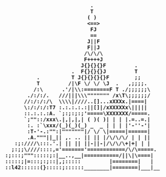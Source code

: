<pre><b>
                           .
                           T
                          ( )
                          <==>
                           FJ
                           ==
                          J||F
                          F||J
                         /\/\/\
                         F++++J
                        J{}{}{}F         .
                     .  F{}{}{}J         T
          .          T J{}{}{}{}F        ;;
          T         /|\F \/ \/ \J  .   ,;;;;.
         /:\      .'/|\\:========F T ./;;;;;;\
       ./:/:/.   ///|||\\\""""""" /x\T\;;;;;;/
      //:/:/:/\  \\\\|////..[]...xXXXx.|====|
      \:/:/:/:T7 :.:.:.:.:||[]|/xXXXXXx\|||||
      ::.:.:.:A. `;:;:;:;'=====\XXXXXXX/=====.
      `;""::/xxx\.|,|,|,| ( )( )| | | |.=..=.|
       :. :`\xxx/(_)(_)(_) _  _ | | | |'-''-'|
       :T-'-.:"":|"""""""|/ \/ \|=====|======|
       .A."""||_|| ,. .. || || |/\/\/\/ | | ||
   :;:////\:::.'.| || || ||-||-|/\/\/\+|+| | |
  ;:;;\////::::,='======='============/\/\=====.
:;:::;""":::::;:|__..,__|===========/||\|\====|
:::::;|=:::;:;::|,;:::::         |========|   |
::l42::::::(}:::::;::::::________|========|___|__
<b></pre>
